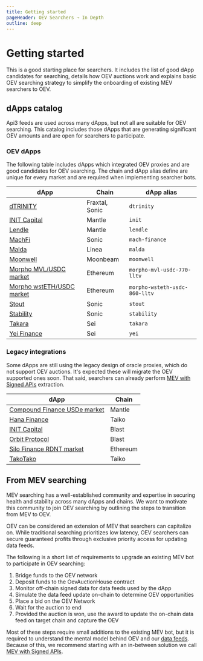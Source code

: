 ```yaml
---
title: Getting started
pageHeader: OEV Searchers → In Depth
outline: deep
---
```


<PageHeader/>

# Getting started

This is a good starting place for searchers. It includes the list of good dApp candidates for searching, details how OEV auctions
work and explains basic OEV searching strategy to simplify the onboarding of
existing MEV searchers to OEV.

## dApps catalog

Api3 feeds are used across many dApps, but not all are suitable for OEV searching. This catalog includes those dApps that are generating significant OEV amounts and are open for searchers to participate.

### OEV dApps

<!-- NOTE: Make sure these are sorted alphabetically; title matches information in @api3/contracts; homepage points to the dApp market (can differ from dApp landing page) -->

The following table includes dApps which integrated OEV proxies and are good candidates for OEV searching. The chain and dApp alias define are unique for every market and are required when implementing searcher bots.

| dApp                                                                                                                                               | Chain          | dApp alias                    |
| -------------------------------------------------------------------------------------------------------------------------------------------------- | -------------- | ----------------------------- |
| [dTRINITY](https://dtrinity.org/)                                                                                                                  | Fraxtal, Sonic | `dtrinity`                    |
| [INIT Capital](https://app.init.capital/?chain=5000)                                                                                               | Mantle         | `init`                        |
| [Lendle](https://lendle.xyz/)                                                                                                                      | Mantle         | `lendle`                      |
| [MachFi](https://www.machfi.xyz/)                                                                                                                  | Sonic          | `mach-finance`                |
| [Malda](https://malda.xyz/)                                                                                                                        | Linea          | `malda`                       |
| [Moonwell](https://moonwell.fi/)                                                                                                                   | Moonbeam       | `moonwell`                    |
| [Morpho MVL/USDC market](https://app.morpho.org/ethereum/market/0x972b343b611a3cf2559a04bf2c0b8e45d1c69a1c1d94dc852ca6e16a924b006b/mvl-usdc)       | Ethereum       | `morpho-mvl-usdc-770-lltv`    |
| [Morpho wstETH/USDC market](https://app.morpho.org/ethereum/market/0x6d2fba32b8649d92432d036c16aa80779034b7469b63abc259b17678857f31c2/wsteth-usdc) | Ethereum       | `morpho-wsteth-usdc-860-lltv` |
| [Stout](https://stout.fi/)                                                                                                                         | Sonic          | `stout`                       |
| [Stability](https://stability.market/)                                                                                                             | Sonic          | `stability`                   |
| [Takara](https://app.takaralend.com/)                                                                                                              | Sei            | `takara`                      |
| [Yei Finance](https://www.yei.finance/)                                                                                                            | Sei            | `yei`                         |

### Legacy integrations

Some dApps are still using the legacy design of oracle proxies, which do not support OEV auctions. It's expected these will migrate the OEV supported ones soon. That said, searchers can already
perform [MEV with Signed APIs](/oev-searchers/in-depth/mev-with-signed-apis)
extraction.

<!-- NOTE: Make sure these are sorted alphabetically; title matches information in @api3/contracts; homepage points to the dApp market (can differ from dApp landing page) -->

| dApp                                                                                                | Chain    |
| --------------------------------------------------------------------------------------------------- | -------- |
| [Compound Finance USDe market](https://app.compound.finance/markets/usde-mantle)                    | Mantle   |
| [Hana Finance](https://www.hana.finance/)                                                           | Taiko    |
| [INIT Capital](https://app.init.capital/?chain=81457)                                               | Blast    |
| [Orbit Protocol](https://orbitlending.io/)                                                          | Blast    |
| [Silo Finance RDNT market](https://v1.silo.finance/silo/0x19d3F8D09773065867e9fD11716229e73481c55A) | Ethereum |
| [TakoTako](https://www.takotako.xyz/)                                                               | Taiko    |

## From MEV searching

MEV searching has a well-established community and expertise in securing health
and stability across many dApps and chains. We want to motivate this community
to join OEV searching by outlining the steps to transition from MEV to OEV.

OEV can be considered an extension of MEV that searchers can capitalize on. While traditional searching prioritizes low latency, OEV searchers can secure guaranteed profits through exclusive priority access for updating data feeds.

The following is a short list of requirements to upgrade an existing MEV
bot to participate in OEV searching:

1. Bridge funds to the OEV network
2. Deposit funds to the OevAuctionHouse contract
3. Monitor off-chain signed data for data feeds used by the dApp
4. Simulate the data feed update on-chain to determine OEV opportunities
5. Place a bid on the OEV Network
6. Wait for the auction to end
7. Provided the auction is won, use the award to update the on-chain data feed on target chain and capture
   the OEV

Most of these steps require small additions to the existing MEV bot, but it is
required to understand the mental model behind OEV and our
[data feeds](/oev-searchers/in-depth/data-feeds/). Because of this, we recommend starting
with an in-between solution we call
[MEV with Signed APIs](/oev-searchers/in-depth/mev-with-signed-apis).
